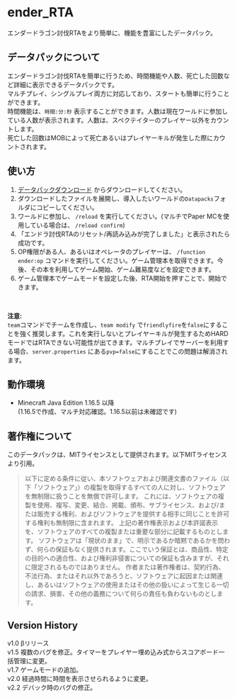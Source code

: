 # ender_RTA
エンダードラゴン討伐RTAをより簡単に、機能を豊富にしたデータパック。

## データパックについて
エンダードラゴン討伐RTAを簡単に行うため、時間機能や人数、死亡した回数など詳細に表示できるデータパックです。<br>
マルチプレイ、シングルプレイ両方に対応しており、スタートも簡単に行うことができます。<br>
時間機能は、`時間:分:秒` 表示することができます。人数は現在ワールドに参加している人数が表示されます。人数は、スペクテイターのプレイヤー以外をカウントします。<br>
死亡した回数はMOBによって死亡あるいはプレイヤーキルが発生した際にカウントされます。

## 使い方
1. [データパックダウンロード](https://github.com/Crysta1221/ender_RTA/releases/tag/Minecraft) からダウンロードしてください。
2. ダウンロードしたファイルを展開し、導入したいワールドの`Datapacks`フォルダにコピーしてください。
3. ワールドに参加し、 `/reload` を実行してください。(マルチでPaper MCを使用している場合は、 `/reload confirm`)
4. 「エンドラ討伐RTAのリセット/再読み込みが完了しました」と表示されたら成功です。
5. OP権限がある人、あるいはオペレータのプレイヤーは、 `/function ender:op` コマンドを実行してください。ゲーム管理本を取得できます。今後、その本を利用してゲーム開始、ゲーム難易度などを設定できます。
6. ゲーム管理本でゲームモードを設定した後、RTA開始を押すことで、開始できます。
<br>

**注意:** <br>
`team`コマンドでチームを作成し、`team modify` で`friendlyfire`を`false`にすることを強く推奨します。これを実行しないとプレイヤーキルが発生するためHARDモードではRTAできない可能性が出てきます。マルチプレイでサーバーを利用する場合、`server.properties` にある`pvp=false`にすることでこの問題は解消されます。

## 動作環境
- Minecraft Java Edition 1.16.5 以降<br>
(1.16.5で作成、マルチ対応確認。1.16.5以前は未確認です)

## 著作権について
このデータパックは、MITライセンスとして提供されます。以下MITライセンスより引用。<br>
> 以下に定める条件に従い、本ソフトウェアおよび関連文書のファイル（以下「ソフトウェア」）の複製を取得するすべての人に対し、ソフトウェアを無制限に扱うことを無償で許可します。
> これには、ソフトウェアの複製を使用、複写、変更、結合、掲載、頒布、サブライセンス、および/または販売する権利、およびソフトウェアを提供する相手に同じことを許可する権利も無制限に含まれます。
> 上記の著作権表示および本許諾表示を、ソフトウェアのすべての複製または重要な部分に記載するものとします。
> ソフトウェアは「現状のまま」で、明示であるか暗黙であるかを問わず、何らの保証もなく提供されます。ここでいう保証とは、商品性、特定の目的への適合性、および権利非侵害についての保証も含みますが、それに限定されるものではありません。 作者または著作権者は、契約行為、不法行為、またはそれ以外であろうと、ソフトウェアに起因または関連し、あるいはソフトウェアの使用またはその他の扱いによって生じる一切の請求、損害、その他の義務について何らの責任も負わないものとします。

## Version History
v1.0 βリリース<br>
v1.5 複数のバグを修正。タイマーをプレイヤー埋め込み式からスコアボード一括管理に変更。<br>
v1.7 ゲームモードの追加。<br>
v2.0 経過時間に時間を表示させられるように変更。<br>
v2.2 デバック時のバグの修正。<br>
